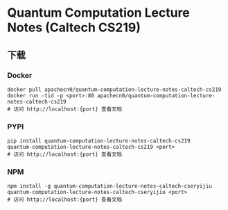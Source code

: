 # Quantum Computation Lecture Notes (Caltech CS219)

## 下载

### Docker

```
docker pull apachecn0/quantum-computation-lecture-notes-caltech-cs219
docker run -tid -p <port>:80 apachecn0/quantum-computation-lecture-notes-caltech-cs219
# 访问 http://localhost:{port} 查看文档
```

### PYPI

```
pip install quantum-computation-lecture-notes-caltech-cs219
quantum-computation-lecture-notes-caltech-cs219 <port>
# 访问 http://localhost:{port} 查看文档
```

### NPM

```
npm install -g quantum-computation-lecture-notes-caltech-cseryijiu
quantum-computation-lecture-notes-caltech-cseryijiu <port>
# 访问 http://localhost:{port} 查看文档
```